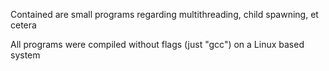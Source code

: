 Contained are small programs regarding multithreading, child spawning, et cetera 

All programs were compiled without flags (just "gcc") on a Linux based system

